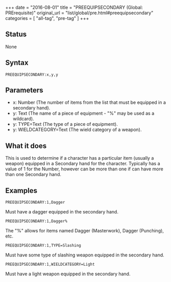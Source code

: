 +++
date = "2016-08-01"
title = "PREEQUIPSECONDARY (Global: PRErequisite)"
original_url = "list/global/pre.html#preequipsecondary"
categories = [ "all-tag", "pre-tag" ]
+++

## Status

None

## Syntax

`PREEQUIPSECONDARY:x,y,y`

## Parameters

-   x: Number (The number of items from the list that
    must be equipped in a secondary hand).
-   y: Text (The name of a piece of equipment - "%" may
    be used as a wildcard).
-   y: TYPE=Text (The type of a piece of equipment).
-   y: WIELDCATEGORY=Text (The wield category of
    a weapon).



What it does
------------

This is used to determine if a character has a particular item (usually
a weapon) equipped in a Secondary hand for the character. Typically has
a value of 1 for the Number, however can be more than one if can have
more than one Secondary hand.

Examples
--------

`PREEQUIPSECONDARY:1,Dagger`

Must have a dagger equipped in the secondary hand.

`PREEQUIPSECONDARY:1,Dagger%`

The "%" allows for items named Dagger (Masterwork), Dagger (Punching),
etc.

`PREEQUIPSECONDARY:1,TYPE=Slashing`

Must have some type of slashing weapon equipped in the secondary hand.

`PREEQUIPSECONDARY:1,WIELDCATEGORY=Light`

Must have a light weapon equipped in the secondary hand.

